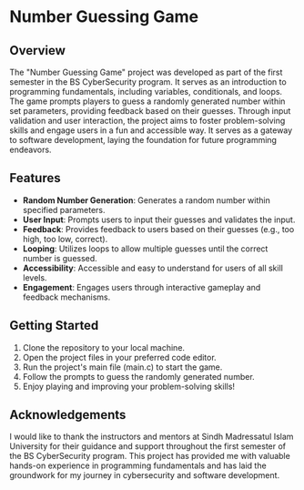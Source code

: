 # Number Guessing Game

## Overview
The "Number Guessing Game" project was developed as part of the first semester in the BS CyberSecurity program. It serves as an introduction to programming fundamentals, including variables, conditionals, and loops. The game prompts players to guess a randomly generated number within set parameters, providing feedback based on their guesses. Through input validation and user interaction, the project aims to foster problem-solving skills and engage users in a fun and accessible way. It serves as a gateway to software development, laying the foundation for future programming endeavors.

## Features
- **Random Number Generation**: Generates a random number within specified parameters.
- **User Input**: Prompts users to input their guesses and validates the input.
- **Feedback**: Provides feedback to users based on their guesses (e.g., too high, too low, correct).
- **Looping**: Utilizes loops to allow multiple guesses until the correct number is guessed.
- **Accessibility**: Accessible and easy to understand for users of all skill levels.
- **Engagement**: Engages users through interactive gameplay and feedback mechanisms.

## Getting Started
1. Clone the repository to your local machine.
2. Open the project files in your preferred code editor.
3. Run the project's main file (main.c) to start the game.
4. Follow the prompts to guess the randomly generated number.
5. Enjoy playing and improving your problem-solving skills!

## Acknowledgements
I would like to thank the instructors and mentors at Sindh Madressatul Islam University for their guidance and support throughout the first semester of the BS CyberSecurity program. This project has provided me with valuable hands-on experience in programming fundamentals and has laid the groundwork for my journey in cybersecurity and software development.

